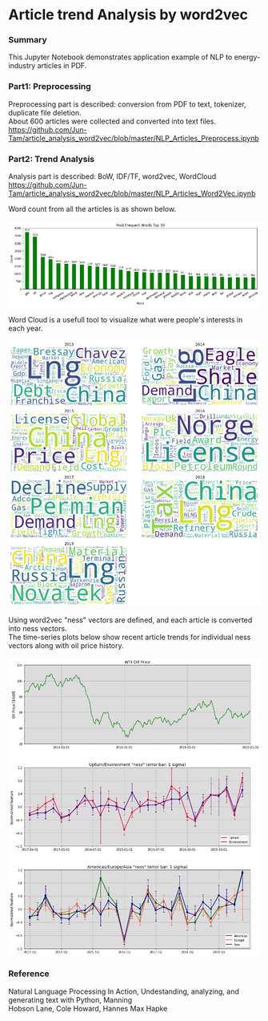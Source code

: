 # Article trend Analysis by word2vec

### Summary
This Jupyter Notebook demonstrates application example of NLP to energy-industry articles in PDF. <br>

### Part1: Preprocessing
Preprocessing part is described: conversion from PDF to text, tokenizer, duplicate file deletion. <br>
About 600 articles were collected and converted into text files. <br>
https://github.com/Jun-Tam/article_analysis_word2vec/blob/master/NLP_Articles_Preprocess.ipynb


### Part2: Trend Analysis
Analysis part is described: BoW, IDF/TF, word2vec, WordCloud <br>
https://github.com/Jun-Tam/article_analysis_word2vec/blob/master/NLP_Articles_Word2Vec.ipynb

Word count from all the articles is as shown below. <br>
<br>
![demo](https://github.com/Jun-Tam/article_analysis_word2vec/raw/master/images/word_count.png)
<br>
 
Word Cloud is a usefull tool to visualize what were people's interests in each year. <br>
<br>
![demo](https://github.com/Jun-Tam/article_analysis_word2vec/raw/master/images/word_cloud.png)
<br>
 
Using word2vec "ness" vectors are defined, and each article is converted into ness vectors. <br>
The time-series plots below show recent article trends for individual ness vectors along with oil price history. <br>
<br>
![demo](https://github.com/Jun-Tam/article_analysis_word2vec/raw/master/images/article_trend.png)
<br>

### Reference
Natural Language Processing In Action, Undestanding, analyzing, and generating text with Python, Manning <br>
Hobson Lane, Cole Howard, Hannes Max Hapke <br>
